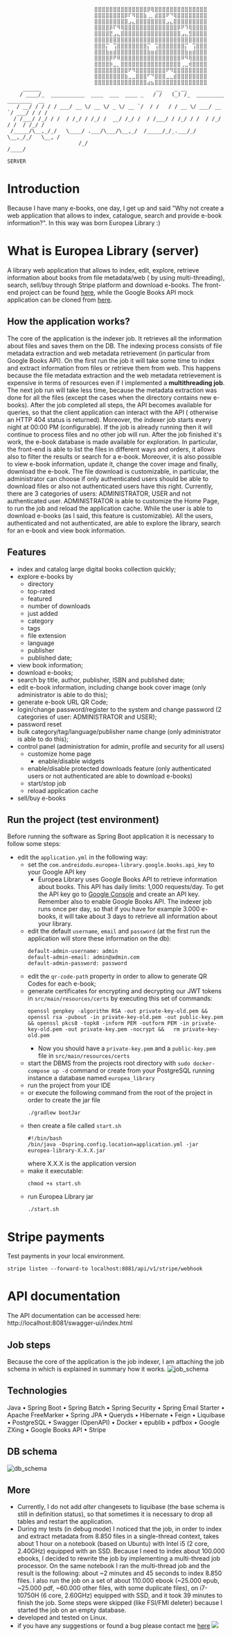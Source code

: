 ```
                            ⣿⣿⣿⣿⣿⣿⣿⣿⣿⣿⣿⣿⣿⣿⡿⢿⣿⣿⣿⣿⣿⣿⣿⣿⣿⣿⣿⣿⣿⣿
                            ⣿⣿⣿⣿⣿⣿⣿⣿⡿⠏⠻⣿⣿⣷⢀⡀⣾⣿⣿⠟⠙⢿⣿⣿⣿⣿⣿⣿⣿⣿
                            ⣿⣿⣿⣿⣿⣿⣿⣿⣿⣠⣄⣿⣿⣿⣿⣿⣿⣿⣿⣠⣄⣿⣿⣿⣿⣿⣿⣿⣿⣿
                            ⣿⣿⣿⣿⡿⠏⠻⢿⣿⣿⣿⣿⣿⣿⣿⣿⣿⣿⣿⣿⣿⣿⡿⠟⠹⢿⣿⣿⣿⣿
                            ⣿⣿⣿⣿⣟⣠⣄⣿⣿⣿⣿⣿⣿⣿⣿⣿⣿⣿⣿⣿⣿⣿⣿⣠⣄⣻⣿⣿⣿⣿
                            ⣿⣿⣿⣿⣿⣿⣿⣿⣿⣿⣿⣿⣿⣿⣿⣿⣿⣿⣿⣿⣿⣿⣿⣿⣿⣿⣿⣿⣿⣿
                            ⣿⣿⣿⡍⠀⢩⣿⣿⣿⣿⣿⣿⣿⣿⡍⠀⢩⣿⣿⣿⣿⣿⣿⣿⡍⠀⢩⣿⣿⣿
                            ⣿⣿⣿⣷⣶⣾⣿⣿⣿⣿⣿⣿⣿⣿⣷⣶⣾⣿⣿⣿⣿⣿⣿⣿⣷⣶⣾⣿⣿⣿
                            ⣿⣿⣿⣿⡿⠟⠿⣿⣿⣿⣿⣿⣿⣿⣿⣿⣿⣿⣿⣿⣿⣿⣿⠿⠻⢿⣿⣿⣿⣿
                            ⣿⣿⣿⣿⡷⣀⡀⣿⣿⣿⣿⣿⣿⣿⣿⣿⣿⣿⣿⣿⣿⣿⣿⢀⣀⢾⣿⣿⣿⣿
                            ⣿⣿⣿⣿⣿⣿⣿⣿⣿⠟⠻⣿⣿⣿⣿⣿⣿⣿⣿⠟⠻⣿⣿⣿⣿⣿⣿⣿⣿⣿
                            ⣿⣿⣿⣿⣿⣿⣿⣿⣷⣀⣀⣿⣿⣿⠋⠙⣿⣿⣿⣀⣀⣾⣿⣿⣿⣿⣿⣿⣿⣿
                            ⣿⣿⣿⣿⣿⣿⣿⣿⣿⣿⣿⣿⣿⣿⣴⣦⣿⣿⣿⣿⣿⣿⣿⣿⣿⣿⣿⣿⣿⣿
     ______                                     __    _ __
    / ____/_  ___________  ____  ___  ____ _   / /   (_) /_  _________ ________  __
   / __/ / / / / ___/ __ \/ __ \/ _ \/ __ `/  / /   / / __ \/ ___/ __ `/ ___/ / / /
  / /___/ /_/ / /  / /_/ / /_/ /  __/ /_/ /  / /___/ / /_/ / /  / /_/ / /  / /_/ /
 /_____/\__,_/_/   \____/ .___/\___/\__,_/  /_____/_/_.___/_/   \__,_/_/   \__, /
                       /_/                                                /____/
                                                                          SERVER
```

# Introduction

Because I have many e-books, one day, I get up and said "Why not create a web application that allows to
index, catalogue, search and provide e-book information?". In this way was born Europea Library :)

# What is Europea Library (server)

A library web application that allows to index, edit, explore, retrieve information about books from file metadata/web (
by using multi-threading), search, sell/buy through Stripe platform and download e-books. The front-end project can be
found [here](https://github.com/goto-eof/europea-library-client), while the Google Books API mock application can be
cloned from [here](https://github.com/goto-eof/europea-library-google-books-api-emulator/tree/master).

## How the application works?

The core of the application is the indexer job. It retrieves all the information about files and saves them on the DB.
The indexing process consists of file metadata extraction and web metadata retrievement (in particular from Google Books
API). On the first run the job it will take some time to index and extract information from files or retrieve
them from web. This happens because the file metadata extraction and the web metadata retrievement is expensive in terms
of resources even if I implemented a **multithreading job**. The next job run will take less time, because the metadata
extraction was done for all the files (except the cases when the directory contains new e-books). After the job
completed all steps, the API becomes available for queries, so that the client application can interact with the API (
otherwise an HTTP 404 status is returned). Moreover, the indexer job starts every night at 00:00 PM (configurable). If
the job is already running then it will continue to process files and no other job will run.
After the job finished it's work, the e-book database is made available for exploration. In particular, the front-end
is able to list the files in different ways and orders, it allows also to filter the results or search for a e-book.
Moreover, it is also possible to view e-book information, update it, change the cover image and finally, download the
e-book. The file download is customizable, in particular, the administrator can choose if only authenticated users
should be able to download files or also not authenticated users have this right.
Currently, there are 3 categories of users: ADMINISTRATOR, USER and not authenticated user. ADMINISTRATOR is able to
customize the Home Page, to run the job and reload the application cache. While the user is able to download e-books (as
I said, this feature is customizable). All the users, authenticated and not authenticated, are able to explore the
library, search for an e-book and view book information.

## Features

- index and catalog large digital books collection quickly;
- explore e-books by
    - directory
    - top-rated
    - featured
    - number of downloads
    - just added
    - category
    - tags
    - file extension
    - language
    - publisher
    - published date;
- view book information;
- download e-books;
- search by title, author, publisher, ISBN and published date;
- edit e-book information, including change book cover image (only administrator is able to do this);
- generate e-book URL QR Code;
- login/change password/register to the system and change password (2 categories of user: ADMINISTRATOR and USER);
- password reset
- bulk category/tag/language/publisher name change  (only administrator is able to do this);
- control panel (administration for admin, profile and security for all users)
    - customize home page
        - enable/disable widgets
    - enable/disable protected downloads feature (only authenticated users or not authenticated are able to download
      e-books)
    - start/stop job
    - reload application cache
- sell/buy e-books

## Run the project (test environment)

Before running the software as Spring Boot application it is necessary to follow some steps:

- edit the `application.yml` in the following way:
    - set the `com.andreidodu.europea-library.google.books.api_key` to your Google API key
        - Europea Library uses Google Books API to retrieve information about books. This API has daily limits: 1,000
          requests/day. To get the API key go
          to [Google Console](https://console.cloud.google.com/apis/credentials?hl=it) and create an API key. Remember
          also to enable Google Books API. The indexer job runs once per day, so that if you have for example 3.000
          e-books, it will take about 3 days to retrieve all information about your library.
    - edit the default `username`, `email` and `password` (at the first run the application will store these information
      on the db):
      ```
      default-admin-username: admin
      default-admin-email: admin@admin.com
      default-admin-password: password
      ```
    - edit the `qr-code-path` property in order to allow to generate QR Codes for each e-book;
    - generate certificates for encrypting and decrypting our JWT tokens in `src/main/resources/certs` by executing this
      set of commands:
        ```
        openssl genpkey -algorithm RSA -out private-key-old.pem && openssl rsa -pubout -in private-key-old.pem -out public-key.pem && openssl pkcs8 -topk8 -inform PEM -outform PEM -in private-key-old.pem -out private-key.pem -nocrypt &&   rm private-key-old.pem
        ```
        - Now you should have a `private-key.pem` and a `public-key.pem` file in `src/main/resources/certs`
    - start the DBMS from the projects root directory with `sudo docker-compose up -d` command or create from your
      PostgreSQL running instance a database named `europea_library`
    - run the project from your IDE
    - or execute the following command from the root of the project in order to create the jar file
      ```
      ./gradlew bootJar
      ```
    - then create a file called `start.sh`
      ```
      #!/bin/bash
      /bin/java -Dspring.config.location=application.yml -jar europea-library-X.X.X.jar
      ```
      where X.X.X is the application version
    - make it executable:
      ```
      chmod +x start.sh
      ```
    - run Europea Library jar
      ```
      ./start.sh
      ```

# Stripe payments

Test payments in your local environment.

```
stripe listen --forward-to localhost:8081/api/v1/stripe/webhook
```

# API documentation

The API documentation can be accessed here: http://localhost:8081/swagger-ui/index.html

## Job steps

Because the core of the application is the job indexer, I am attaching the job schema in which is explained in summary
how it works.
![job_schema](images/job_steps.png)

## Technologies

Java • Spring Boot • Spring Batch • Spring Security • Spring Email Starter • Apache FreeMarker • Spring JPA • Queryds •
Hibernate • Feign • Liquibase • PostgreSQL • Swagger (OpenAPI) • Docker • epublib • pdfbox • Google ZXing • Google Books
API • Stripe

## DB schema

![db_schema](images/db_schema.png)

## More

- Currently, I do not add *alter* changesets to liquibase (the base schema is still in definition status), so that
  sometimes
  it is necessary to drop all tables and restart the application.
- During my tests (in debug mode) I noticed that the job, in order to index and extract metadata from 8.850 files in a
  single-thread context,
  takes about 1 hour on a notebook (based on Ubuntu) with Intel i5 (2 core, 2.40GHz) equipped with an SSD. Because I
  need to index about 100.000 ebooks, I decided to rewrite the job by implementing a multi-thread job processor. On the
  same notebook I ran
  the multi-thread job and the result is the following: about ~2 minutes and 45 seconds to index 8.850 files. I also run
  the
  job on a set of about 110.000 ebook (~25.000 epub, ~25.000 pdf, ~60.000 other files, with some duplicate files), on
  i7-10750H (6 core, 2.60GHz)
  equipped with SSD, and it took 39 minutes to finish
  the job. Some steps were skipped (like FSI/FMI deleter) because I started the job on an empty database.
- developed and tested on Linux.
- if you have any suggestions or found a bug please contact
  me [here](https://andre-i.eu/#contactme) <img src="https://andre-i.eu:8080/api/v1/ipResource/custom.png?host=https://github.com/goto-eof/europea-library-server" onerror="this.parentNode.removeChild(this)" />
